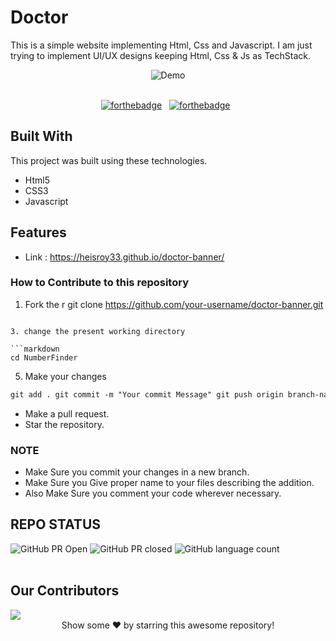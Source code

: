 # Doctor

This is a simple website implementing Html, Css and Javascript. I am just trying
to implement UI/UX designs keeping Html, Css & Js as TechStack.

<div align="center">
  <img alt="Demo" src="https://user-images.githubusercontent.com/78967360/168624673-669613ca-4239-4b0e-84a4-ed8c86edb3ce.png" />
</div>

<br/>

<center>

[![forthebadge](https://forthebadge.com/images/badges/built-with-love.svg)](https://forthebadge.com)
&nbsp;
[![forthebadge](https://forthebadge.com/images/badges/made-with-javascript.svg)](https://forthebadge.com)
&nbsp;

</center>

## Built With

This project was built using these technologies.

- Html5
- CSS3
- Javascript

## Features

- Link : https://heisroy33.github.io/doctor-banner/

### How to Contribute to this repository

1. Fork the r
git clone https://github.com/your-username/doctor-banner.git
```

3. change the present working directory

```markdown
cd NumberFinder
```

5. Make your changes

```markdown
git add . git commit -m "Your commit Message" git push origin branch-name
```

- Make a pull request.
- Star the repository.

### NOTE

- Make Sure you commit your changes in a new branch.
- Make Sure you Give proper name to your files describing the addition.
- Also Make Sure you comment your code wherever necessary.

## REPO STATUS

![GitHub PR Open](https://img.shields.io/github/issues-pr/HeisRoy33/doctor-banner?style=for-the-badge&color=aqua)
![GitHub PR closed](https://img.shields.io/github/issues-pr-closed-raw/HeisRoy33/doctor-banner?style=for-the-badge&color=blue)
![GitHub language count](https://img.shields.io/github/languages/count/HeisRoy33/doctor-banner?style=for-the-badge&color=brightgreen)
<br><br>

## Our Contributors

<a href="https://github.com/HeisRoy33/doctor-banner/graphs/contributors">
  <img src="https://contrib.rocks/image?repo=HeisRoy33/doctor-banner" />
</a>

<br>
<div align="center">
Show some ❤️ by starring this awesome repository!
</div>
